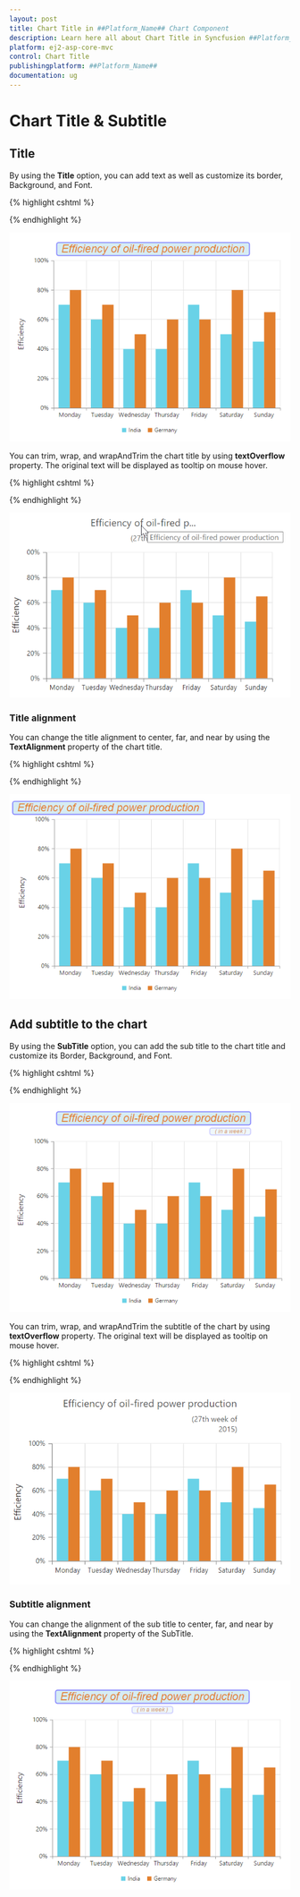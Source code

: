 ```yaml
---
layout: post
title: Chart Title in ##Platform_Name## Chart Component
description: Learn here all about Chart Title in Syncfusion ##Platform_Name## Chart component and more.
platform: ej2-asp-core-mvc
control: Chart Title
publishingplatform: ##Platform_Name##
documentation: ug
---
```


# Chart Title & Subtitle

## Title

By using the **Title** option, you can add text as well as customize its border, Background, and Font.

{% highlight cshtml %}

<ej-chart id="chartContainer">
    <e-title text="Efficiency of oil-fired power production" background="lightblue">
        <e-Border color="blue" width="2" opacity="0.5" corner-radius="4.0"></e-Border>
        <e-Font opacity="1" font-family="Arial" color="#E27F2D" font-size="23px" font-style="Italic" font-weight="Regular"></e-Font>
    </e-title>
</ej-chart>

{% endhighlight %}

![](Chart-Title_images/Chart-Title_img1.png)

You can trim, wrap, and wrapAndTrim the chart title by using **textOverflow** property. The original text will be displayed as tooltip on mouse hover.

{% highlight cshtml %}

<ej-chart id="chartContainer">
    <e-title text="Efficiency of oil-fired power production" enable-trim="true" maximum-width="150" text-overflow="Trim">
    </e-title>
</ej-chart>

{% endhighlight %}

![](Chart-Title_images/Chart-Title_img5.png)

### Title alignment

You can change the title alignment to center, far, and near by using the **TextAlignment** property of the chart title. 

{% highlight cshtml %}

<ej-chart id="chartContainer">
    <e-title text="Efficiency of oil-fired power production" text-alignment="Far">
    </e-title>
</ej-chart>

{% endhighlight %} 

![](Chart-Title_images/Chart-Title_img2.png)


## Add subtitle to the chart

By using the **SubTitle** option, you can add the sub title to the chart title and customize its Border, Background, and Font.

{% highlight cshtml %}

<ej-chart id="chartContainer">
    <e-title text="Efficiency of oil-fired power production" background="lightblue">
        <e-SubTitle text="in a week"></e-SubTitle>
        <e-Border color="blue" width="2" corner-radius="4.0" opacity="0.2"></e-Border>
        <e-Font opacity="1" font-family="Arial" font-style="Italic" color="#E27F2D" font-size="12px" font-weight="Regular"></e-Font>
    </e-title>
</ej-chart>

{% endhighlight %}

![](Chart-Title_images/Chart-Title_img3.png)

You can trim, wrap, and wrapAndTrim the subtitle of the chart by using **textOverflow** property. The original text will be displayed as tooltip on mouse hover.

{% highlight cshtml %}

<ej-chart id="chartContainer">
    <e-title text="Efficiency of oil-fired power production" enable-trim="true" maximum-width="150" text-overflow="Wrap">
        <e-SubTitle text="In a Week"></e-SubTitle>
    </e-title>
</ej-chart>

{% endhighlight %}

![](Chart-Title_images/Chart-Title_img6.png)

### Subtitle alignment

You can change the alignment of the sub title to center, far, and near by using the **TextAlignment** property of the SubTitle.

{% highlight cshtml %}

<ej-chart id="chartContainer">
    <e-title>
        <e-SubTitle text-alignment="Center"></e-SubTitle>
    </e-title>
</ej-chart>

{% endhighlight %}

![](Chart-Title_images/Chart-Title_img4.png) 